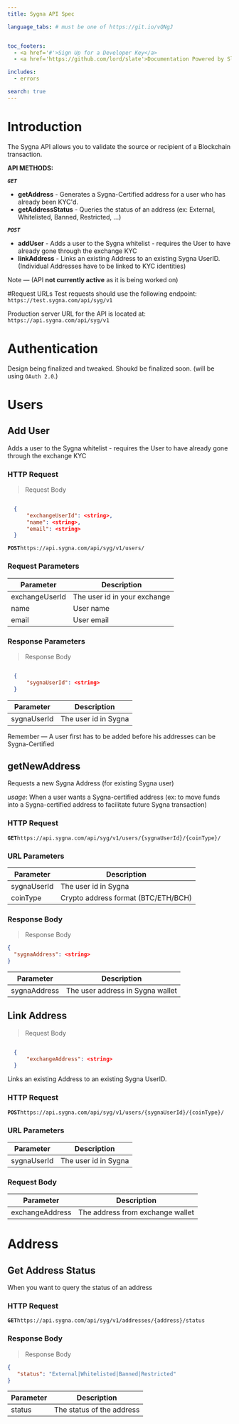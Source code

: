 ```yaml
---
title: Sygna API Spec

language_tabs: # must be one of https://git.io/vQNgJ


toc_footers:
  - <a href='#'>Sign Up for a Developer Key</a>
  - <a href='https://github.com/lord/slate'>Documentation Powered by Slate</a>

includes:
  - errors

search: true
---
```


# Introduction

The Sygna API allows you to validate the source or recipient of a Blockchain transaction.

**API METHODS:**

_**`GET`**_   
- **getAddress** -  Generates a Sygna-Certified address for a user who has already been KYC'd.  
- **getAddressStatus** - Queries the status of an address (ex: External, Whitelisted, Banned, Restricted, ...) 

_**`POST`**_   
- **addUser** - Adds a user to the Sygna whitelist - requires the User to have already gone through the exchange KYC  
- **linkAddress**  - Links an existing Address to an existing Sygna UserID. (Individual Addresses have to be linked to KYC identities)

<aside class="success">
Note — (API <b>not currently active</b> as it is being worked on)
</aside>

#Request URLs
Test requests should use the following endpoint:  
`https://test.sygna.com/api/syg/v1`

Production server URL for the API is located at:  
`https://api.sygna.com/api/syg/v1`

# Authentication
Design being finalized and tweaked. Shoukd be finalized soon.
(will be using `OAuth 2.0`.)

# Users

## Add User

Adds a user to the Sygna whitelist - requires the User to have already gone through the exchange KYC

### HTTP Request
> Request Body

```json

  {
      "exchangeUserId": <string>,
      "name": <string>,
      "email": <string>
  }

```

**`POST`**`https://api.sygna.com/api/syg/v1/users/`

### Request Parameters


| Parameter      | Description                  |
| -------------- | ---------------------------- |
| exchangeUserId | The user id in your exchange |
| name           | User name                    |
| email          | User email                   |

### Response Parameters
> Response Body

```json

  {
      "sygnaUserId": <string>
  }

```

| Parameter   | Description          |
| ----------- | -------------------- |
| sygnaUserId | The user id in Sygna |

<aside class="success">
Remember — A user first has to be added before his addresses can be Sygna-Certified
</aside>

## getNewAddress

Requests a new Sygna Address (for existing Sygna user)  

_usage_: When a user wants a Sygna-certified address (ex: to move funds into a Sygna-certified address to facilitate future Sygna transaction)

### HTTP Request

**`GET`**`https://api.sygna.com/api/syg/v1/users/{sygnaUserId}/{coinType}/`

### URL Parameters

| Parameter | Description                               |
| --------- | ----------------------------------------- |
| sygnaUserId | The user id in Sygna                      |
| coinType  | Crypto address format (BTC/ETH/BCH)       |

### Response Body
> Response Body

```json
{
  "sygnaAddress": <string>
}
```

| Parameter    | Description                      |
| ------------ | -------------------------------- |
| sygnaAddress | The user address in Sygna wallet |


## Link Address

> Request Body

```json

  {
      "exchangeAddress": <string>
  }

```

Links an existing Address to an existing Sygna UserID.

### HTTP Request

**`POST`**`https://api.sygna.com/api/syg/v1/users/{sygnaUserId}/{coinType}/`

### URL Parameters

| Parameter | Description          |
| --------- | -------------------- |
| sygnaUserId    | The user id in Sygna |

### Request Body

| Parameter       | Description                               |
| --------------- | ----------------------------------------- |
| exchangeAddress | The address from exchange wallet          |

###

# Address

## Get Address Status



When you want to query the status of an address

### HTTP Request

**`GET`**`https://api.sygna.com/api/syg/v1/addresses/{address}/status`

### Response Body
> Response Body

```json
{
   "status": "External|Whitelisted|Banned|Restricted"
}
```

| Parameter | Description               |
| --------- | ------------------------- |
| status    | The status of the address |
